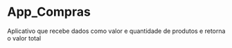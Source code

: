 # App_Compras
Aplicativo que recebe dados como valor e quantidade de produtos e retorna o valor total
